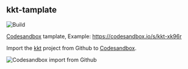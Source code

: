 kkt-tamplate
---

![Build](https://github.com/kktjs/kkt-tamplate/workflows/Build/badge.svg)

[Codesandbox](https://codesandbox.io/s/kkt-xk96r) tamplate, Example: https://codesandbox.io/s/kkt-xk96r 

Import the [kkt](https://github.com/kktjs/kkt) project from Github to [Codesandbox](https://codesandbox.io/s/kkt-xk96r).

![Codesandbox import from Github](https://user-images.githubusercontent.com/1680273/103400375-cef49f80-4b7f-11eb-903f-aa6479d322a1.jpg)

